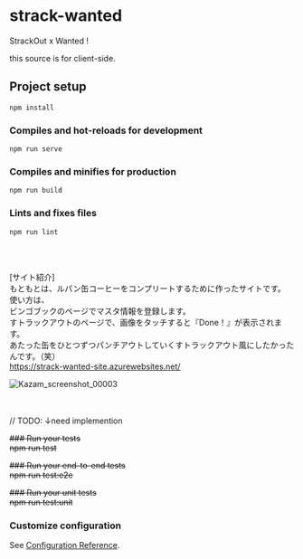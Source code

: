 # strack-wanted

StrackOut x Wanted !

this source is for client-side.



## Project setup
```
npm install
```

### Compiles and hot-reloads for development
```
npm run serve
```

### Compiles and minifies for production
```
npm run build
```

### Lints and fixes files
```
npm run lint
```
<br>
<br>

[サイト紹介]<br>
もともとは、ルパン缶コーヒーをコンプリートするために作ったサイトです。<br>
使い方は、<br>
ビンゴブックのページでマスタ情報を登録します。<br>
すトラックアウトのページで、画像をタッチすると『Done！』が表示されます。<br>
あたった缶をひとつずつパンチアウトしていくすトラックアウト風にしたかったんです。（笑）<br>
https://strack-wanted-site.azurewebsites.net/<br>

![Kazam_screenshot_00003](https://user-images.githubusercontent.com/49635377/66712853-00981400-edde-11e9-832b-2b1906ec392f.png)


<br>
<br>
// TODO: ↓need implemention<br>

~~### Run your tests~~<br>
~~npm run test~~

~~### Run your end-to-end tests~~<br>
~~npm run test:e2e~~

~~### Run your unit tests~~<br>
~~npm run test:unit~~

### Customize configuration
See [Configuration Reference](https://cli.vuejs.org/config/).
